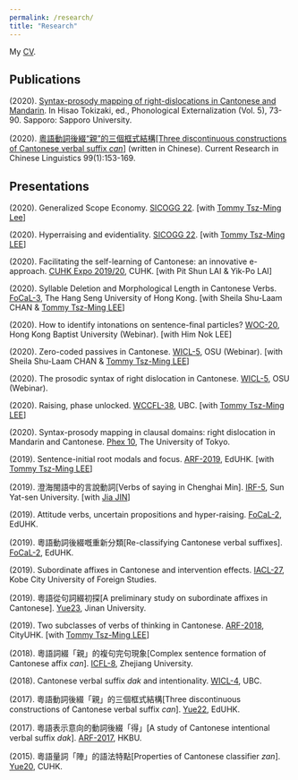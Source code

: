 ```yaml
---
permalink: /research/
title: "Research"
---
```


My [CV]().

## Publications

(2020). [Syntax-prosody mapping of right-dislocations in Cantonese and Mandarin](https://sapporo-u.repo.nii.ac.jp/?action=repository_uri&item_id=7728&file_id=22&file_no=1). In Hisao Tokizaki, ed., Phonological Externalization (Vol. 5), 73-90. Sapporo: Sapporo University.

(2020). [粵語動詞後綴“親”的三個框式結構[Three discontinuous constructions of Cantonese verbal suffix *can*]](http://www.cuhk.edu.hk/ics/clrc/crcl_99_1/yip.pdf) (written in Chinese). Current Research in Chinese Linguistics 99(1):153-169.


## Presentations

(2020). Generalized Scope Economy. [SICOGG 22](http://2020.sicogg.or.kr/). [with [Tommy Tsz-Ming Lee](https://tszminglee.github.io/)]

(2020). Hyperraising and evidentiality. [SICOGG 22](http://2020.sicogg.or.kr/). [with [Tommy Tsz-Ming LEE](https://tszminglee.github.io/)]

(2020). Facilitating the self-learning of Cantonese: an innovative e-approach. [CUHK Expo 2019/20](https://www.elearning.cuhk.edu.hk/expo2019), CUHK. [with Pit Shun LAI & Yik-Po LAI]

(2020). Syllable Deletion and Morphological Length in Cantonese Verbs. [FoCaL-3](https://focalhongkong.wordpress.com/), The Hang Seng University of Hong Kong. [with Sheila Shu-Laam CHAN & [Tommy Tsz-Ming LEE](https://tszminglee.github.io/)]

(2020). How to identify intonations on sentence-final particles? [WOC-20](https://www.lshk.org/workshop-on-cantonese-woc), Hong Kong Baptist University (Webinar). [with Him Nok LEE]

(2020). Zero-coded passives in Cantonese. [WICL-5](https://u.osu.edu/wicl/wicl-5/), OSU (Webinar). [with Sheila Shu-Laam CHAN & [Tommy Tsz-Ming LEE](https://tszminglee.github.io/)]

(2020). The prosodic syntax of right dislocation in Cantonese. [WICL-5](https://u.osu.edu/wicl/wicl-5/), OSU (Webinar).

(2020). Raising, phase unlocked. [WCCFL-38](https://wccfl2020.linguistics.ubc.ca/), UBC. [with [Tommy Tsz-Ming LEE](https://tszminglee.github.io/)]

(2020). Syntax-prosody mapping in clausal domains: right dislocation in Mandarin and Cantonese. [Phex 10](https://toki482.wixsite.com/phex10), The University of Tokyo. 

(2019). Sentence-initial root modals and focus. [ARF-2019](https://www.lshk.org/annual-research-forum-arf), EdUHK. [with [Tommy Tsz-Ming LEE](https://tszminglee.github.io/)]

(2019). 澄海閩語中的言說動詞[Verbs of saying in Chenghai Min]. [IRF-5](http://www.cuhk.edu.hk/ics/clrc/irf/2019/index.html), Sun Yat-sen University. [with [Jia JIN](https://myweb.cuhk.edu.cn/jinjia)]

(2019). Attitude verbs, uncertain propositions and hyper-raising. [FoCaL-2](https://focalhongkong.wordpress.com/), EdUHK.

(2019). 粵語動詞後綴嘅重新分類[Re-classifying Cantonese verbal suffixes]. [FoCaL-2](https://focalhongkong.wordpress.com/), EdUHK.

(2019). Subordinate affixes in Cantonese and intervention effects. [IACL-27](https://easychair.org/cfp/IACL27), Kobe City University of Foreign Studies.

(2019). 粵語從句詞綴初探[A preliminary study on subordinate affixes in Cantonese]. [Yue23](http://www.cnki.com.cn/Article/CJFDTotal-FYZA201901005.htm), Jinan University. 

(2019). Two subclasses of verbs of thinking in Cantonese. [ARF-2018](https://www.lshk.org/annual-research-forum-arf), CityUHK. [with [Tommy Tsz-Ming LEE](https://tszminglee.github.io/)]

(2018). 粵語詞綴「親」的複句完句現象[Complex sentence formation of Cantonese affix *can*]. [ICFL-8](https://linguistlist.org/issues/29/29-942/?utm_source=dlvr.it&utm_medium=twitter), Zhejiang University.

(2018). Cantonese verbal suffix *dak* and intentionality. [WICL-4](https://cantonese.arts.ubc.ca/wicl-4/), UBC. 

(2017). 粵語動詞後綴「親」的三個框式結構[Three discontinuous constructions of Cantonese verbal suffix *can*].  [Yue22](https://www.eduhk.hk/lml/yue2017/index-eng.html), EdUHK.

(2017). 粵語表示意向的動詞後綴「得」[A study of Cantonese intentional verbal suffix *dak*]. [ARF-2017](https://www.lshk.org/annual-research-forum-arf), HKBU. 

(2015). 粵語量詞「陣」的語法特點[Properties of Cantonese classifier *zan*]. [Yue20](http://www.cuhk.edu.hk/chi/yue20/index_en.html), CUHK.

